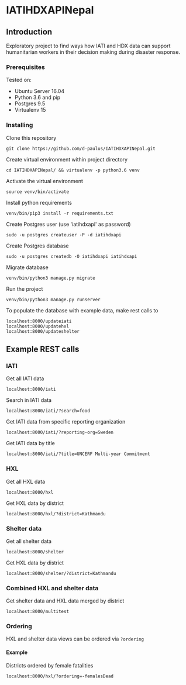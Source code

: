 # IATIHDXAPINepal
## Introduction

Exploratory project to find ways how IATI and HDX data can support humanitarian workers in their decision making during disaster response.

### Prerequisites
Tested on:
* Ubuntu Server 16.04
* Python 3.6 and pip
* Postgres 9.5
* Virtualenv 15

### Installing
Clone this repository
```
git clone https://github.com/d-paulus/IATIHDXAPINepal.git
```

Create virtual environment within project directory
```
cd IATIHDXAPINepal/ && virtualenv -p python3.6 venv
```

Activate the virtual environment 
```
source venv/bin/activate
```

Install python requirements 
```
venv/bin/pip3 install -r requirements.txt
```

Create Postgres user (use 'iatihdxapi' as password)
```
sudo -u postgres createuser -P -d iatihdxapi
```

Create Postgres database
```
sudo -u postgres createdb -O iatihdxapi iatihdxapi
```

Migrate database
```
venv/bin/python3 manage.py migrate
```

Run the project
```
venv/bin/python3 manage.py runserver
```

To populate the database with example data, make rest calls to
```
localhost:8000/updateiati
localhost:8000/updatehxl
localhost:8000/updateshelter
```

## Example REST calls
### IATI
Get all IATI data
```
localhost:8000/iati
```

Search in IATI data 
```
localhost:8000/iati/?search=food
```

Get IATI data from specific reporting organization 
```
localhost:8000/iati/?reporting-org=Sweden
```

Get IATI data by title 
```
localhost:8000/iati/?title=UNCERF Multi-year Commitment
```

### HXL
Get all HXL data
```
localhost:8000/hxl
```

Get HXL data by district
```
localhost:8000/hxl/?district=Kathmandu
```

### Shelter data
Get all shelter data
```
localhost:8000/shelter
```

Get HXL data by district
```
localhost:8000/shelter/?district=Kathmandu
```

### Combined HXL and shelter data
Get shelter data and HXL data merged by district
```
localhost:8000/multitest
```

### Ordering
HXL and shelter data views can be ordered via ```?ordering```
#### Example 
Districts ordered by female fatalities
```
localhost:8000/hxl/?ordering=-femalesDead
```
